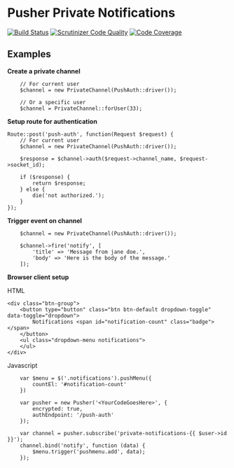 # Pusher Private Notifications

[![Build Status](https://travis-ci.org/humweb/push-notify.svg?branch=master)](https://travis-ci.org/humweb/push-notify)
[![Scrutinizer Code Quality](https://scrutinizer-ci.com/g/humweb/push-notify/badges/quality-score.png?b=master)](https://scrutinizer-ci.com/g/humweb/push-notify/?branch=master)
[![Code Coverage](https://scrutinizer-ci.com/g/humweb/push-notify/badges/coverage.png?b=master)](https://scrutinizer-ci.com/g/humweb/push-notify/?branch=master)


## Examples

**Create a private channel**
```
    // For current user
    $channel = new PrivateChannel(PushAuth::driver());

    // Or a specific user
    $channel = PrivateChannel::forUser(33);
```

**Setup route for authentication**
```
Route::post('push-auth', function(Request $request) {
    // For current user
    $channel = new PrivateChannel(PushAuth::driver());

    $response = $channel->auth($request->channel_name, $request->socket_id);

    if ($response) {
        return $response;
    } else {
        die('not authorized.');
    }
});
```

**Trigger event on channel**
```
    $channel = new PrivateChannel(PushAuth::driver());

    $channel->fire('notify', [
        'title' => 'Message from jane doe.',
        'body' => 'Here is the body of the message.'
    ]);
```

**Browser client setup**

HTML
```
<div class="btn-group">
    <button type="button" class="btn btn-default dropdown-toggle" data-toggle="dropdown">
        Notifications <span id="notification-count" class="badge"></span>
    </button>
    <ul class="dropdown-menu notifications">
    </ul>
</div>
```

Javascript
```
    var $menu = $('.notifications').pushMenu({
        countEl: '#notification-count'
    })

    var pusher = new Pusher('<YourCodeGoesHere>', {
        encrypted: true,
        authEndpoint: '/push-auth'
    });

    var channel = pusher.subscribe('private-notifications-{{ $user->id }}');
    channel.bind('notify', function (data) {
        $menu.trigger('pushmenu.add', data);
    });
```
